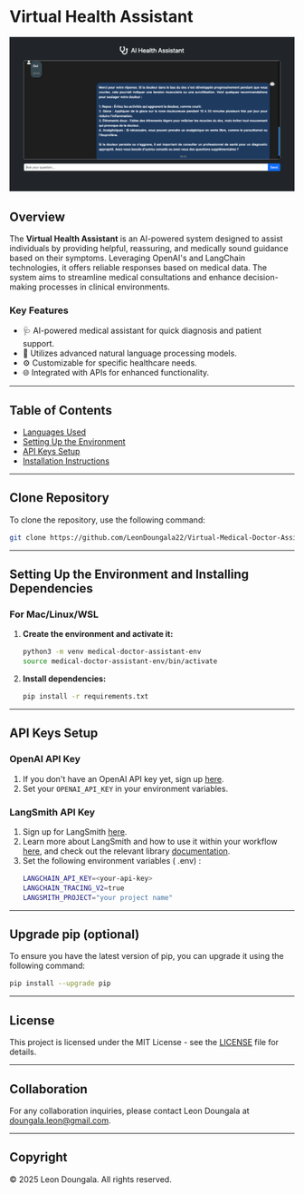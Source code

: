 # Virtual Health Assistant

![Project Icon](Virtual-Health-Assistant-01-17-2025_10_13_AM.png)

## Overview
The **Virtual Health Assistant** is an AI-powered system designed to assist individuals by providing helpful, reassuring, and medically sound guidance based on their symptoms. Leveraging OpenAI's and LangChain technologies, it offers reliable responses based on medical data. The system aims to streamline medical consultations and enhance decision-making processes in clinical environments.

### Key Features
- 🩺 AI-powered medical assistant for quick diagnosis and patient support.
- 🧠 Utilizes advanced natural language processing models.
- ⚙️ Customizable for specific healthcare needs.
- 🌐 Integrated with APIs for enhanced functionality.

---

## Table of Contents
- [Languages Used](#languages-used)
- [Setting Up the Environment](#setting-up-the-environment)
- [API Keys Setup](#api-keys-setup)
- [Installation Instructions](#installation-instructions)

---

## Clone Repository
To clone the repository, use the following command:
```bash
git clone https://github.com/LeonDoungala22/Virtual-Medical-Doctor-Assistant.git
```

---

## Setting Up the Environment and Installing Dependencies

### For Mac/Linux/WSL

1. **Create the environment and activate it:**
    ```bash
    python3 -m venv medical-doctor-assistant-env
    source medical-doctor-assistant-env/bin/activate
    ```

2. **Install dependencies:**
    ```bash
    pip install -r requirements.txt
    ```

---

## API Keys Setup

### OpenAI API Key
1. If you don't have an OpenAI API key yet, sign up [here](https://openai.com/index/openai-api/).
2. Set your `OPENAI_API_KEY` in your environment variables.

### LangSmith API Key
1. Sign up for LangSmith [here](https://smith.langchain.com/).
2. Learn more about LangSmith and how to use it within your workflow [here](https://www.langchain.com/langsmith), and check out the relevant library [documentation](https://docs.smith.langchain.com/).
3. Set the following environment variables ( .env) :
    ```bash
    LANGCHAIN_API_KEY=<your-api-key>
    LANGCHAIN_TRACING_V2=true
    LANGSMITH_PROJECT="your project name"
    ```

---

## Upgrade pip (optional)
To ensure you have the latest version of pip, you can upgrade it using the following command:
```bash
pip install --upgrade pip
```

---

## License
This project is licensed under the MIT License - see the [LICENSE](LICENSE) file for details.

---

## Collaboration
For any collaboration inquiries, please contact Leon Doungala at [doungala.leon@gmail.com](mailto:doungala.leon@gmail.com).

---

## Copyright
© 2025 Leon Doungala. All rights reserved.

